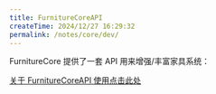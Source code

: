 ```yaml
---
title: FurnitureCoreAPI
createTime: 2024/12/27 16:29:32
permalink: /notes/core/dev/
---
```


FurnitureCore 提供了一套 API 用来增强/丰富家具系统：

[关于 FurnitureCoreAPI 使用点击此处](/notes/core/dev/import/)